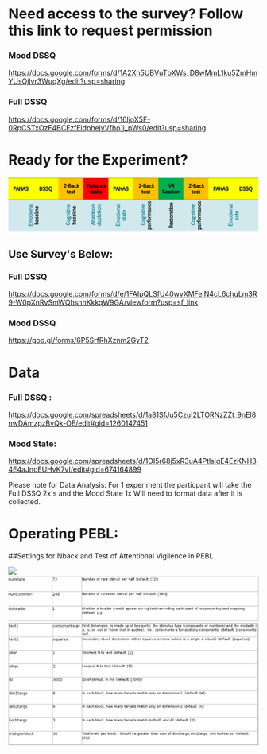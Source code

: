 # Need access to the survey? Follow this link to request permission

### Mood DSSQ 
https://docs.google.com/forms/d/1A2Xh5UBVuTbXWs_D8wMmL1ku5ZmHmYUsQjlvr3WuqXg/edit?usp=sharing

### Full DSSQ

https://docs.google.com/forms/d/16ljoX5F-0RpCSTxOzF4BCFzfEidphejyVfho1j_pWs0/edit?usp=sharing

# Ready for the Experiment? 

![Timeline](https://github.com/MarkusLoennig/project_template/blob/master/IMAGES/PictureTimeline.jpg)
## Use Survey's Below:

### Full DSSQ
https://docs.google.com/forms/d/e/1FAIpQLSfU40wvXMFelN4cL6chqLm3R9-W0pXnRvSmWQhsnhKkkqW9GA/viewform?usp=sf_link

### Mood DSSQ
https://goo.gl/forms/6P5SrfRhXznm2GyT2


# Data 

### Full DSSQ : 

https://docs.google.com/spreadsheets/d/1a81SfJu5CzuI2LTORNzZZt_9nEI8nwDAmzpzBvQk-OE/edit#gid=1260147451

### Mood State: 

https://docs.google.com/spreadsheets/d/1OI5r68j5xR3uA4PtlsjqE4EzKNH34E4aJnoEUHvK7vI/edit#gid=674164899

Please note for Data Analysis: For 1 experiment the particpant will take the Full DSSQ 2x's and the Mood State 1x
Will need to format data after it is collected.

# Operating PEBL:

##Settings for Nback and Test of Attentional Vigilence in PEBL

![](https://github.com/MarkusLoennig/project_template/blob/master/IMAGES/pebl_setting.png)
![](https://github.com/MarkusLoennig/project_template/blob/master/IMAGES/toav_setting.png)
![](https://github.com/MarkusLoennig/project_template/blob/master/IMAGES/nback_setting.png)


